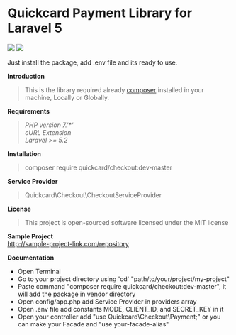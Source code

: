 # Quickcard Payment Library for Laravel 5

<img src="http://www.darwinbiler.com/assets/unstable.svg" class="img-responsive"> <img src="http://www.darwinbiler.com/assets/license.svg" class="img-responsive">

Just install the package, add .env file and its ready to use.

**Introduction**
>This is the library required already [composer](https://getcomposer.org/) installed in your machine, Locally or Globally.

**Requirements**
>*PHP version 7.'\*'*\
*cURL Extension*\
*Laravel >= 5.2*

**Installation**
>composer require quickcard/checkout:dev-master

**Service Provider**
>Quickcard\Checkout\CheckoutServiceProvider

**License**
>This project is open-sourced software licensed under the MIT license

**Sample Project**\
http://sample-project-link.com/repository

**Documentation**
- Open Terminal
- Go to your project directory using 'cd' "path/to/your/project/my-project"
- Paste command "composer require quickcard/checkout:dev-master", it will add the package in vendor directory
- Open config/app.php add Service Provider in providers array
- Open .env file add constants MODE, CLIENT_ID, and SECRET_KEY in it
- Open your controller add "use Quickcard\Checkout\Payment;" or you can make your Facade and "use your-facade-alias"
